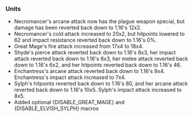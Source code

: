### Units
   * Necromancer's arcane attack now has the plague weapon special, but damage has been reverted back down to 1.16's 12x2.
   * Necromancer's cold attack increased to 20x2, but hitpoints lowered to 62 and impact resistance reverted back down to 1.16's 0%.
   * Great Mage's fire attack increased from 17x4 to 18x4.
   * Shyde's pierce attack reverted back down to 1.16's 8x3, her impact attack reverted back down to 1.16's 6x3, her melee attack reverted back down to 1.16'x 6x2, and her hitpoints reverted back down to 1.16's 46.
   * Enchantress's arcane attack reverted back down to 1.16's 9x4. Enchantress's impact attack increased to 7x4.
   * Sylph's hitpoints reverted back down to 1.16's 60, and her arcane attack reverted back down to 1.16's 10x5. Sylph's impact attack increased to 8x5.
   * Added optional {DISABLE_GREAT_MAGE} and {DISABLE_ELVISH_SYLPH} macros
